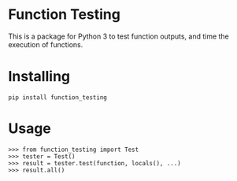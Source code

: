 Function Testing
===============
This is a package for Python 3 to test function outputs, and time the execution of functions.

Installing
============

    pip install function_testing

Usage
=====

    >>> from function_testing import Test
    >>> tester = Test()
    >>> result = tester.test(function, locals(), ...)
    >>> result.all()